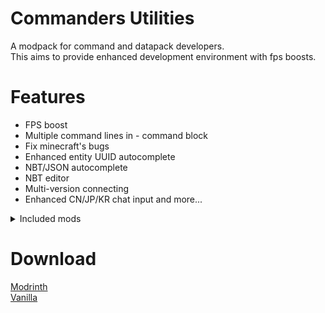 # Commanders Utilities

A modpack for command and datapack developers.  
This aims to provide enhanced development environment with fps boosts.

# Features

- FPS boost  
- Multiple command lines in - command block  
- Fix minecraft's bugs  
- Enhanced entity UUID autocomplete  
- NBT/JSON autocomplete  
- NBT editor  
- Multi-version connecting  
- Enhanced CN/JP/KR chat input
and more...

<details>
<summary>Included mods</summary>

[BetterF3](https://modrinth.com/mod/betterf3)  
[Better Ping Display [Fabric]](https://modrinth.com/mod/better-ping-display-fabric)  
[Debugify](https://modrinth.com/mod/debugify)  
[ImmediatelyFast](https://modrinth.com/mod/immediatelyfast)  
[NBT Autocomplete](https://modrinth.com/mod/nbt-autocomplete)  
[ViaFabric](https://modrinth.com/mod/viafabric)  
[ViaVersion](https://modrinth.com/mod/viaversion)  
[AntiGhost](https://modrinth.com/mod/antighost)  
[bad packets](https://modrinth.com/mod/badpackets)  
[Better Suggestions](https://modrinth.com/mod/better-suggestions)  
[Carpet Extra](https://modrinth.com/mod/carpet-extra)  
[Carpet-Fixes](https://modrinth.com/mod/carpet-fixes)  
[Carpet TIS Addition](https://modrinth.com/mod/carpet-tis-addition) 
[caramelChat](https://modrinth.com/mod/caramel-chat)  
[Cloth Config API](https://modrinth.com/mod/cloth-config)  
[Command Macros](https://modrinth.com/mod/command-macros)  
[Command Block IDE](https://modrinth.com/mod/command-block-ide)  
[Cull Leaves](https://modrinth.com/mod/cull-leaves)  
[Dynamic FPS](https://modrinth.com/mod/dynamic-fps)  
[Entity Culling](https://modrinth.com/mod/entityculling)  
[Fabric API](https://modrinth.com/mod/fabric-api)   
[Carpet](https://modrinth.com/mod/carpet)  
[Fabric Language Kotlin](https://modrinth.com/mod/fabric-language-kotlin)  
[FastQuit](https://modrinth.com/mod/fastquit)  
[FerriteCore](https://modrinth.com/mod/ferrite-core)  
[Iris Shaders](https://modrinth.com/mod/iris)  
[Krypton](https://modrinth.com/mod/krypton)  
[LambDynamicLights](https://modrinth.com/mod/lambdynamiclights)  
[Language Reload](https://modrinth.com/mod/language-reload)  
[LazyDFU](https://modrinth.com/mod/lazydfu)  
[Lithium](https://modrinth.com/mod/lithium)  
[Logical Zoom](https://modrinth.com/mod/logical-zoom)  
[MacOS Input Fixes](https://modrinth.com/mod/macos-input-fixes)  
[Memory Leak Fix](https://modrinth.com/mod/memoryleakfix)  
[Model Gap Fix](https://modrinth.com/mod/modelfix)  
[ModernFix](https://modrinth.com/mod/modernfix)  
[Mod Menu](https://modrinth.com/mod/modmenu)  
[More Chat History](https://modrinth.com/mod/morechathistory)  
[More Culling](https://modrinth.com/mod/moreculling)  
[NBT Editor](https://modrinth.com/mod/nbt-editor)  
[NBT Tooltip](https://modrinth.com/mod/nbttooltip)  
[OptiGUI](https://modrinth.com/mod/optigui)  
[Reese's Sodium Options](https://modrinth.com/mod/reeses-sodium-options)  
[Remove Reloading Screen](https://modrinth.com/mod/rrls)  
[Sodium Extra](https://modrinth.com/mod/sodium-extra)  
[Sodium](https://modrinth.com/mod/sodium)  
[spark](https://modrinth.com/mod/spark)  
[Starlight (Fabric)](https://modrinth.com/mod/starlight)  
[Suggestion Tweaker](https://modrinth.com/mod/suggestion-tweaker)  
[ThreadTweak](https://modrinth.com/mod/threadtweak)  
[ToolTipFix](https://modrinth.com/mod/tooltipfix)  
[WorldEdit](https://modrinth.com/mod/worldedit)  
[YetAnotherConfigLib](https://modrinth.com/mod/yacl)  

</details>

# Download

[Modrinth](https://modrinth.com/modpack/commanders-utilities/versions#all-versions)  
[Vanilla](https://github.com/TheSalts/Commanders-Utilities/releases)  

